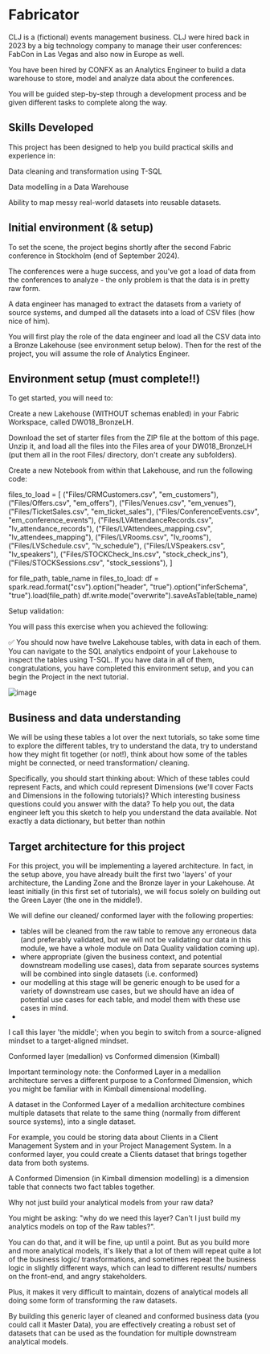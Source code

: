 # Fabricator
CLJ is a (fictional) events management business. CLJ were hired back in 2023 by a big technology company to manage their user conferences: FabCon in Las Vegas and also now in Europe as well. 

You have been hired by CONFX as an Analytics Engineer to build a data warehouse to store, model and analyze data about the conferences. 

You will be guided step-by-step through a development process and be given different tasks to complete along the way. 



## Skills Developed

This project has been designed to help you build practical skills and experience in: 

Data cleaning and transformation using T-SQL 

Data modelling in a Data Warehouse

Ability to map messy real-world datasets into reusable datasets. 


## Initial environment (& setup) 

To set the scene, the project begins shortly after the second Fabric conference in Stockholm (end of September 2024). 

The conferences were a huge success, and you've got a load of data from the conferences to analyze - the only problem is that the data is in pretty raw form. 

A data engineer has managed to extract the datasets from a variety of source systems, and dumped all the datasets into a load of CSV files (how nice of him). 

You will first play the role of the data engineer and load all the CSV data into a Bronze Lakehouse (see environment setup below). Then for the rest of the project, you will assume the role of Analytics Engineer. 

## Environment setup (must complete‼️)

To get started, you will need to: 

Create a new Lakehouse (WITHOUT schemas enabled) in your Fabric Workspace, called DW018_BronzeLH.  

Download the set of starter files from the ZIP file at the bottom of this page. Unzip it, and load all the files into the Files area of your DW018_BronzeLH (put them all in the root Files/ directory, don't create any subfolders). 

Create a new Notebook from within that Lakehouse, and run the following code: 

files_to_load = [
    ("Files/CRMCustomers.csv", "em_customers"),
    ("Files/Offers.csv", "em_offers"),
    ("Files/Venues.csv", "em_venues"),
    ("Files/TicketSales.csv", "em_ticket_sales"),
    ("Files/ConferenceEvents.csv", "em_conference_events"),
    ("Files/LVAttendanceRecords.csv", "lv_attendance_records"),
    ("Files/LVAttendees_mapping.csv", "lv_attendees_mapping"),
    ("Files/LVRooms.csv", "lv_rooms"),
    ("Files/LVSchedule.csv", "lv_schedule"),
    ("Files/LVSpeakers.csv", "lv_speakers"),
    ("Files/STOCKCheck_Ins.csv", "stock_check_ins"),
    ("Files/STOCKSessions.csv", "stock_sessions"),
] 

for file_path, table_name in files_to_load: 
    df = spark.read.format("csv").option("header", "true").option("inferSchema", "true").load(file_path)
    df.write.mode("overwrite").saveAsTable(table_name)

Setup validation: 

You will pass this exercise when you achieved the following: 

✅ You should now have twelve Lakehouse tables, with data in each of them. You can navigate to the SQL analytics endpoint of your Lakehouse to inspect the tables using T-SQL. If you have data in all of them, congratulations, you have completed this environment setup, and you can begin the Project in the next tutorial. 

![image](https://github.com/user-attachments/assets/28ff7274-2839-4551-9e96-b86775ebc9b7)

## Business and data understanding

We will be using these tables a lot over the next tutorials, so take some time to explore the different tables, try to understand the data, try to understand how they might fit together (or not!), think about how some of the tables might be connected, or need transformation/ cleaning. 

Specifically, you should start thinking about: 
Which of these tables could represent Facts, and which could represent Dimensions (we'll cover Facts and Dimensions in the following tutorials)?
Which interesting business questions could you answer with the data? 
To help you out, the data engineer left you this sketch to help you understand the data available. Not exactly a data dictionary, but better than nothin

## Target architecture for this project

For this project, you will be implementing a layered architecture. In fact, in the setup above, you have already built the first two 'layers' of your architecture, the Landing Zone and the Bronze layer in your Lakehouse. 
At least initially (in this first set of tutorials), we will focus solely on building out the Green Layer (the one in the middle!). 

We will define our cleaned/ conformed layer with the following properties: 
- tables will be cleaned from the raw table to remove any erroneous data (and preferably validated, but we will not be validating our data in this module, we have a whole module on Data Quality validation coming up). 
- where appropriate (given the business context, and potential downstream modelling use cases), data from separate sources systems will be combined into single datasets (i.e. conformed) 
- our modelling at this stage will be generic enough to be used for a variety of downstream use cases, but we should have an idea of potential use cases for each table, and model them with these use cases in mind.
- 
I call this layer 'the middle'; when you begin to switch from a source-aligned mindset to a target-aligned mindset.

Conformed layer (medallion) vs Conformed dimension (Kimball)

Important terminology note: the Conformed Layer in a medallion architecture serves a different purpose to a Conformed Dimension, which you might be familiar with in Kimball dimensional modelling. 

A dataset in the Conformed Layer of a medallion architecture combines multiple datasets that relate to the same thing (normally from different source systems), into a single dataset.

For example, you could be storing data about Clients in a Client Management System and in your Project Management System. In a conformed layer, you could create a Clients dataset that brings together data from both systems. 

A Conformed Dimension (in Kimball dimension modelling) is a dimension table that connects two fact tables together. 

Why not just build your analytical models from your raw data? 

You might be asking: "why do we need this layer? Can't I just build my analytics models on top of the Raw tables?". 

You can do that, and it will be fine, up until a point. But as you build more and more analytical models, it's likely that a lot of them will repeat quite a lot of the business logic/ transformations, and sometimes repeat the business logic in slightly different ways, which can lead to different results/ numbers on the front-end, and angry stakeholders. 

Plus, it makes it very difficult to maintain, dozens of analytical models all doing some form of transforming the raw datasets. 

By building this generic layer of cleaned and conformed business data (you could call it Master Data), you are effectively creating a robust set of datasets that can be used as the foundation for multiple downstream analytical models.

